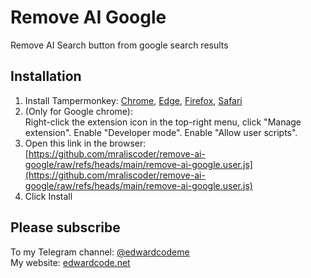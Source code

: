 # Remove AI Google
Remove AI Search button from google search results

## Installation
1. Install Tampermonkey: [Chrome](https://chromewebstore.google.com/detail/tampermonkey/dhdgffkkebhmkfjojejmpbldmpobfkfo),
[Edge](https://microsoftedge.microsoft.com/addons/detail/iikmkjmpaadaobahmlepeloendndfphd),
[Firefox](https://addons.mozilla.org/en-US/firefox/addon/tampermonkey/),
[Safari](https://apps.apple.com/app/tampermonkey/id6738342400)
2. (Only for Google chrome): \
Right-click the extension icon in the top-right menu, click "Manage extension". Enable "Developer mode". Enable "Allow user scripts".
3. Open this link in the browser: \
[https://github.com/mraliscoder/remove-ai-google/raw/refs/heads/main/remove-ai-google.user.js](https://github.com/mraliscoder/remove-ai-google/raw/refs/heads/main/remove-ai-google.user.js)
4. Click Install

## Please subscribe
To my Telegram channel: [@edwardcodeme](https://t.me/edwardcodeme) \
My website: [edwardcode.net](https://edwardcode.net)
